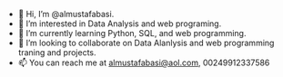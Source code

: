 - 👋 Hi, I’m @almustafabasi.
- 👀 I’m interested in Data Analysis and web programing.
- 🌱 I’m currently learning Python, SQL, and web programming.
- 💞️ I’m looking to collaborate on Data Alanlysis and web programming traning and projects.
- 📫 You can reach me at almustafabasi@aol.com, 00249912337586

<!---
almustafabasi/almustafabasi is a ✨ special ✨ repository because its `README.md` (this file) appears on your GitHub profile.
You can click the Preview link to take a look at your changes.
--->
